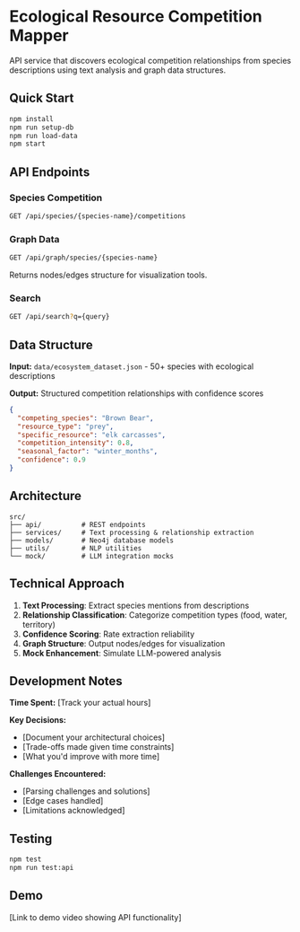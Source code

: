 # Ecological Resource Competition Mapper

API service that discovers ecological competition relationships from species descriptions using text analysis and graph data structures.

## Quick Start

```bash
npm install
npm run setup-db
npm run load-data  
npm start
```

## API Endpoints

### Species Competition
```bash
GET /api/species/{species-name}/competitions
```

### Graph Data
```bash  
GET /api/graph/species/{species-name}
```
Returns nodes/edges structure for visualization tools.

### Search
```bash
GET /api/search?q={query}
```

## Data Structure

**Input:** `data/ecosystem_dataset.json` - 50+ species with ecological descriptions

**Output:** Structured competition relationships with confidence scores

```json
{
  "competing_species": "Brown Bear",
  "resource_type": "prey", 
  "specific_resource": "elk carcasses",
  "competition_intensity": 0.8,
  "seasonal_factor": "winter_months",
  "confidence": 0.9
}
```

## Architecture

```
src/
├── api/          # REST endpoints
├── services/     # Text processing & relationship extraction
├── models/       # Neo4j database models  
├── utils/        # NLP utilities
└── mock/         # LLM integration mocks
```

## Technical Approach

1. **Text Processing**: Extract species mentions from descriptions
2. **Relationship Classification**: Categorize competition types (food, water, territory)  
3. **Confidence Scoring**: Rate extraction reliability
4. **Graph Structure**: Output nodes/edges for visualization
5. **Mock Enhancement**: Simulate LLM-powered analysis

## Development Notes

**Time Spent:** [Track your actual hours]

**Key Decisions:**
- [Document your architectural choices]
- [Trade-offs made given time constraints]
- [What you'd improve with more time]

**Challenges Encountered:**
- [Parsing challenges and solutions]
- [Edge cases handled]
- [Limitations acknowledged]

## Testing

```bash
npm test
npm run test:api
```

## Demo

[Link to demo video showing API functionality]
